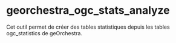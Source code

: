 # georchestra_ogc_stats_analyze

Cet outil permet de créer des tables statistiques depuis les tables ogc_statistics de geOrchestra.
